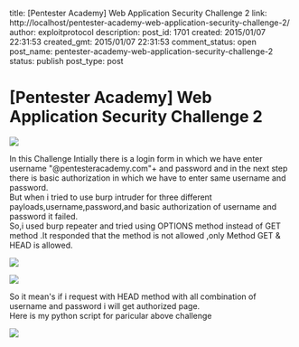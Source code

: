 title: [Pentester Academy] Web Application Security Challenge 2
link: http://localhost/pentester-academy-web-application-security-challenge-2/
author: exploitprotocol
description: 
post_id: 1701
created: 2015/01/07 22:31:53
created_gmt: 2015/01/07 22:31:53
comment_status: open
post_name: pentester-academy-web-application-security-challenge-2
status: publish
post_type: post

# [Pentester Academy] Web Application Security Challenge 2

![](https://1.bp.blogspot.com/-KotAYkcDYys/UnIBI-sW7oI/AAAAAAAAACM/Yhu1rCrmdCc/s1600/challege2.PNG)

In this Challenge Intially there is a login form in which we have enter username "@pentesteracademy.com"+ and password and in the next step there is basic authorization in which we have to enter same username and password.  
But when i tried to use burp intruder for three different payloads,username,password,and basic authorization of username and password it failed.  
So,i used burp repeater and tried using OPTIONS method instead of GET method .It responded that the method is not allowed ,only Method GET & HEAD is allowed.  


![](https://3.bp.blogspot.com/-aHOB6RRJwp0/UnIC14LolrI/AAAAAAAAACc/oPnK7p_ROYw/s1600/methods.PNG)

  


![](https://2.bp.blogspot.com/-HNEijmAq7hs/UnIGKmLKbZI/AAAAAAAAACs/X_pZmyH81Mk/s1600/head.PNG)

So it mean's if i request with HEAD method with all combination of username and password i will get authorized page.  
Here is my python script for paricular above challenge  
  


![](https://4.bp.blogspot.com/-KH-RKfhu_5g/UnIHjegFtuI/AAAAAAAAAC4/7IMQRN7Z-Kc/s1600/succes2.PNG)